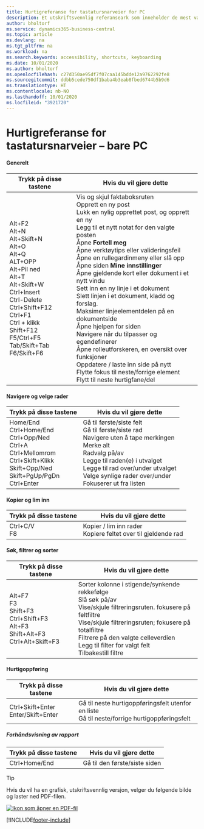 ```yaml
---
title: Hurtigreferanse for tastatursnarveier for PC
description: Et utskriftsvennlig referanseark som inneholder de mest vanlige tastatursnarveiene for PC-brukere.
author: bholtorf
ms.service: dynamics365-business-central
ms.topic: article
ms.devlang: na
ms.tgt_pltfrm: na
ms.workload: na
ms.search.keywords: accessibility, shortcuts, keyboarding
ms.date: 10/01/2020
ms.author: bholtorf
ms.openlocfilehash: c27d350ae95df7f07caa145bdde12a9762292fe8
ms.sourcegitcommit: ddbb5cede750df1baba4b3eab8fbed6744b5b9d6
ms.translationtype: HT
ms.contentlocale: nb-NO
ms.lasthandoff: 10/01/2020
ms.locfileid: "3921720"
---
```

# <a name="keyboard-quick-reference---pc-only"></a>Hurtigreferanse for tastatursnarveier – bare PC

#### <a name="general"></a>Generelt

|Trykk på disse tastene|Hvis du vil gjøre dette|  
|-|-|
|Alt+F2<br />Alt+N<br />Alt+Skift+N<br />Alt+O<br />Alt+Q<br />ALT+OPP<br />Alt+Pil ned<br />Alt+T<br />Alt+Skift+W<br />Ctrl+Insert<br />Ctrl-Delete<br />Ctrl+Shift+F12<br />Ctrl+F1<br />Ctrl + klikk<br />Shift+F12<br />F5/Ctrl+F5<br />Tab/Skift+Tab<br />F6/Skift+F6<br />|Vis og skjul faktaboksruten<br />Opprett en ny post<br />Lukk en nylig opprettet post, og opprett en ny<br />Legg til et nytt notat for den valgte posten<br />Åpne **Fortell meg**<br />Åpne verktøytips eller valideringsfeil<br />Åpne en rullegardinmeny eller slå opp<br />Åpne siden **Mine innstillinger**<br />Åpne gjeldende kort eller dokument i et nytt vindu<br />Sett inn en ny linje i et dokument<br />Slett linjen i et dokument, kladd og forslag.<br />Maksimer linjeelementdelen på en dokumentside<br />Åpne hjelpen for siden<br />Navigere når du tilpasser og egendefinerer<br />Åpne rolleutforskeren, en oversikt over funksjoner<br />Oppdatere / laste inn side på nytt<br />Flytte fokus til neste/forrige element<br />Flytt til neste hurtigfane/del|

#### <a name="navigate--select-rows"></a>Navigere og velge rader

|Trykk på disse tastene|Hvis du vil gjøre dette|
|-|-|
|Home/End<br />Ctrl+Home/End <br />Ctrl+Opp/Ned<br />Ctrl+A <br />Ctrl+Mellomrom<br />Ctrl+Skift+Klikk<br />Skift+Opp/Ned<br />Skift+PgUp/PgDn<br />Ctrl+Enter|Gå til første/siste felt<br />Gå til første/siste rad<br />Navigere uten å tape merkingen<br />Merke alt<br />Radvalg på/av<br /> Legge til raden(e) i utvalget<br />Legge til rad over/under utvalget<br />Velge synlige rader over/under <br />Fokuserer ut fra listen|

#### <a name="copy--paste"></a>Kopier og lim inn

|Trykk på disse tastene|Hvis du vil gjøre dette|
|-|-|
|Ctrl+C/V<br />F8|Kopier / lim inn rader<br />Kopiere feltet over til gjeldende rad|

#### <a name="search-filter--sort"></a>Søk, filtrer og sorter

|Trykk på disse tastene|Hvis du vil gjøre dette|
|-|-|
|Alt+F7<br />F3<br />Shift+F3<br />Ctrl+Shift+F3<br />Alt+F3<br />Shift+Alt+F3<br />Ctrl+Alt+Skift+F3|Sorter kolonne i stigende/synkende rekkefølge<br />Slå søk på/av<br />Vise/skjule filtreringsruten. fokusere på feltfiltre<br />Vise/skjule filtreringsruten; fokusere på totalfiltre<br />Filtrere på den valgte celleverdien<br />Legg til filter for valgt felt<br />Tilbakestill filtre|

#### <a name="quick-entry"></a>Hurtigoppføring

|Trykk på disse tastene|Hvis du vil gjøre dette|
|-|-|
|Ctrl+Skift+Enter<br />Enter/Skift+Enter|Gå til neste hurtigoppføringsfelt utenfor en liste<br />Gå til neste/forrige hurtigoppføringsfelt|

##### <a name="report-preview"></a>Forhåndsvisning av rapport

|Trykk på disse tastene|Hvis du vil gjøre dette|
|-|-|
|Ctrl+Home/End|Gå til den første/siste siden|

> [!TIP]
> Hvis du vil ha en grafisk, utskriftsvennlig versjon, velger du følgende bilde og laster ned PDF-filen.
>
> [![Ikon som åpner en PDF-fil](media/keyboard_shortcut_inline.png)](media/keyboard_shortcuts.pdf)


[!INCLUDE[footer-include](includes/footer-banner.md)]